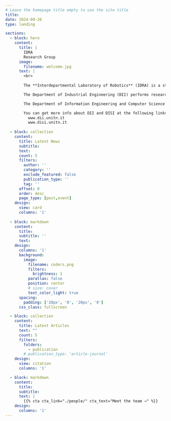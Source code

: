 ```yaml
---
# Leave the homepage title empty to use the site title
title:
date: 2024-09-26
type: landing

sections:
  - block: hero
    content:
      title: |
        IDRA
        Research Group
      image:
        filename: welcome.jpg
      text: |
        <br>
        
        The **Interdepartmental Laboratory of Robotics** (IDRA) is a strategic initiative of the University of Trento, involving the Department of Industrial Engineering (DII) and the Department of Information Engineering and Computer Science (DISI).

        The Department of Industrial Engineering (DII) performs research, training, and teaching  in the sectors of Industrial Engineering, in particular in Mechanics, Mechatronics, Materials Engineering, Electronic-and Micro-electronics systems, Managerial Information Systems, and Optimization Methods and Models to support decision making. 

        The Department of Information Engineering and Computer Science (DISI) provides a dynamic and qualified response to the ever-increasing demands for cutting-edge skills in the field of ICT, drawing from a productive environment at the local, national and international level.

        You can get more info about DII and DISI at the following links: 
          www.dii.unitn.it
          www.disi.unitn.it
  
  - block: collection
    content:
      title: Latest News
      subtitle:
      text:
      count: 5
      filters:
        author: ''
        category: ''
        exclude_featured: false
        publication_type: ''
        tag: ''
      offset: 0
      order: desc
      page_type: [post,event]
    design:
      view: card
      columns: '1'
  
  - block: markdown
    content:
      title:
      subtitle: ''
      text:
    design:
      columns: '1'
      background:
        image: 
          filename: coders.png
          filters:
            brightness: 1
          parallax: false
          position: center
          # size: cover
          text_color_light: true
      spacing:
        padding: ['20px', '0', '20px', '0']
      css_class: fullscreen

  - block: collection
    content:
      title: Latest Articles
      text: ""
      count: 5
      filters:
        folders:
          - publication
        # publication_type: 'article-journal'
    design:
      view: citation
      columns: '1'

  - block: markdown
    content:
      title:
      subtitle:
      text: |
        {{% cta cta_link="./people/" cta_text="Meet the team →" %}}
    design:
      columns: '1'
---
```

